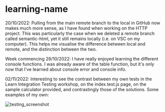 # learning-name

20/10/2022: Pulling from the main remote branch to the local in GitHub now makes much more sense, as I have found when working on the HTTP project. This was particularly the case when we deleted a remote branch called semantic-html, yet it still remains locally (i.e. on VSC on my computer). This helps me visualise the difference between local and remote, and the distinction between the two.

Week commencing 28/10/2022: I have really enjoyed learning the different console functions. I was already aware of the table function, but it's only now that I've learned about console error and console info. 

02/11/2022: Interesting to see the contrast between my own tests in the Learn Integration Testing workshop, on the index.test.js page, on the sample calculator provided, and contrastingly those of the solutions. Some examples of my own:

![testing_screenshot](https://user-images.githubusercontent.com/52511353/199527071-63878c82-4017-4ac4-a3cb-c30ed7dff14a.png)

